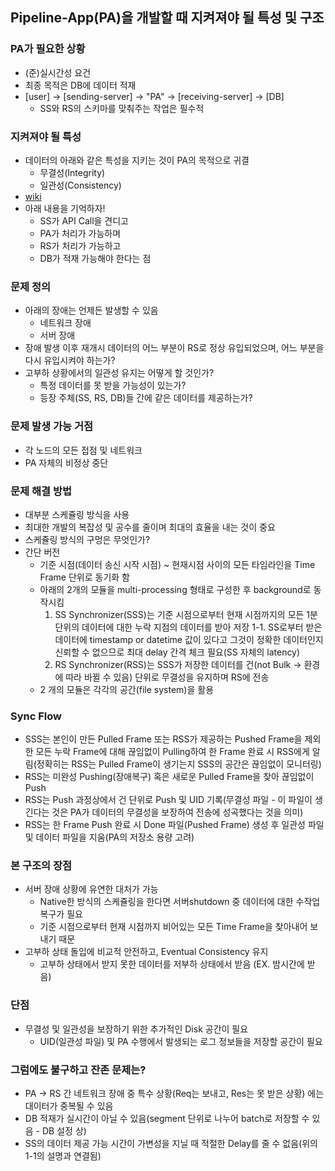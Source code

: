 ## Pipeline-App(PA)을 개발할 때 지켜져야 될 특성 및 구조

### PA가 필요한 상황
+ (준)실시간성 요건
+ 최종 목적은 DB에 데이터 적재
+ [user] -> [sending-server] -> "PA" -> [receiving-server] -> [DB]
  - SS와 RS의 스키마를 맞춰주는 작업은 필수적

### 지켜져야 될 특성
+ 데이터의 아래와 같은 특성을 지키는 것이 PA의 목적으로 귀결
  - 무결성(Integrity)
  - 일관성(Consistency)
+ [wiki](https://ko.wikipedia.org/wiki/데이터_무결성, "wiki link")
+ 아래 내용을 기억하자!
  - SS가 API Call을 견디고
  - PA가 처리가 가능하며
  - RS가 처리가 가능하고
  - DB가 적재 가능해야 한다는 점

### 문제 정의
+ 아래의 장애는 언제든 발생할 수 있음
  - 네트워크 장애
  - 서버 장애
+ 장애 발생 이후 재개시 데이터의 어느 부분이 RS로 정상 유입되었으며, 어느 부분을 다시 유입시켜야 하는가?
+ 고부하 상황에서의 일관성 유지는 어떻게 할 것인가?
  - 특정 데이터를 못 받을 가능성이 있는가?
  - 등장 주체(SS, RS, DB)들 간에 같은 데이터를 제공하는가?
  
### 문제 발생 가능 거점
+ 각 노드의 모든 접점 및 네트워크
+ PA 자체의 비정상 중단
  
### 문제 해결 방법
+ 대부분 스케쥴링 방식을 사용
+ 최대한 개발의 복잡성 및 공수를 줄이며 최대의 효율을 내는 것이 중요
+ 스케쥴링 방식의 구멍은 무엇인가?
+ 간단 버전
  - 기준 시점(데이터 송신 시작 시점) ~ 현재시점 사이의 모든 타임라인을 Time Frame 단위로 동기화 함
  - 아래의 2개의 모듈을 multi-processing 형태로 구성한 후 background로 동작시킴
	1. SS Synchronizer(SSS)는 기준 시점으로부터 현재 시점까지의 모든 1분 단위의 데이터에 대한 누락 지점의 데이터를 받아 저장
		1-1. SS로부터 받은 데이터에 timestamp or datetime 값이 있다고 그것이 정확한 데이터인지 신뢰할 수 없으므로 최대 delay 간격 체크 필요(SS 자체의 latency) 
	2. RS Synchronizer(RSS)는 SSS가 저장한 데이터를 건(not Bulk -> 환경에 따라 바뀔 수 있음) 단위로 무결성을 유지하며 RS에 전송
  - 2 개의 모듈은 각각의 공간(file system)을 활용

### Sync Flow
+ SSS는 본인이 만든 Pulled Frame 또는 RSS가 제공하는 Pushed Frame을 제외한 모든 누락 Frame에 대해 끊임없이 Pulling하여 한 Frame 완료 시 RSS에게 알림(정확히는 RSS는 Pulled Frame이 생기는지 SSS의 공간은 끊임없이 모니터링)
+ RSS는 미완성 Pushing(장애복구) 혹은 새로운 Pulled Frame을 찾아 끊임없이 Push
+ RSS는 Push 과정상에서 건 단위로 Push 및 UID 기록(무결성 파일 - 이 파일이 생긴다는 것은 PA가 데이터의 무결성을 보장하여 전송에 성곡했다는 것을 의미)
+ RSS는 한 Frame Push 완료 시 Done 파일(Pushed Frame) 생성 후 일관성 파일 및 데이터 파일을 지움(PA의 저장소 용량 고려)

### 본 구조의 장점
+ 서버 장애 상황에 유연한 대처가 가능
  - Native한 방식의 스케쥴링을 한다면 서버shutdown 중 데이터에 대한 수작업 복구가 필요  
  - 기준 시점으로부터 현재 시점까지 비어있는 모든 Time Frame을 찾아내어 보내기 때문
+ 고부하 상태 돌입에 비교적 안전하고, Eventual Consistency 유지
  - 고부하 상태에서 받지 못한 데이터를 저부하 상태에서 받음 (EX. 밤시간에 받음)

### 단점
+ 무결성 및 일관성을 보장하기 위한 추가적인 Disk 공간이 필요
  - UID(일관성 파일) 및 PA 수행에서 발생되는 로그 정보들을 저장할 공간이 필요

### 그럼에도 불구하고 잔존 문제는?
+ PA -> RS 간 네트워크 장애 중 특수 상황(Req는 보내고, Res는 못 받은 상황) 에는 대이터가 중복될 수 있음
+ DB 적재가 실시간이 아닐 수 있음(segment 단위로 나누어 batch로 저장할 수 있음 - DB 설정 상)
+ SS의 데이터 제공 가능 시간이 가변성을 지닐 때 적절한 Delay를 줄 수 없음(위의 1-1의 설명과 연결됨)





